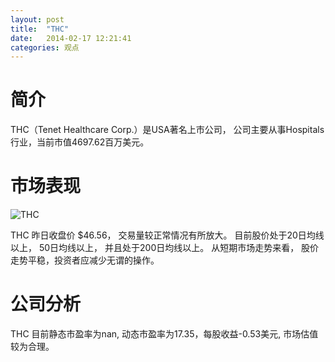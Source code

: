 ```yaml
---
layout: post
title:  "THC"
date:   2014-02-17 12:21:41
categories: 观点
---
```


# 简介
THC（Tenet Healthcare Corp.）是USA著名上市公司，
公司主要从事Hospitals行业，当前市值4697.62百万美元。

# 市场表现

![THC](http://finviz.com/chart.ashx?t=THC&ty=c&ta=1&p=d&s=l)

THC 昨日收盘价 $46.56，
交易量较正常情况有所放大。
目前股价处于20日均线以上，
50日均线以上，
并且处于200日均线以上。
从短期市场走势来看，
股价走势平稳，投资者应减少无谓的操作。

# 公司分析
THC 目前静态市盈率为nan, 动态市盈率为17.35，每股收益-0.53美元,
市场估值较为合理。
